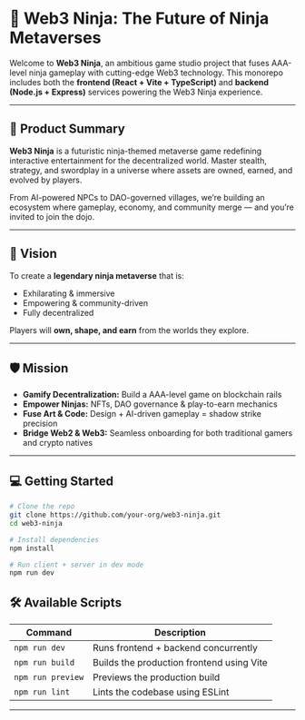 # 🥷 Web3 Ninja: The Future of Ninja Metaverses

Welcome to **Web3 Ninja**, an ambitious game studio project that fuses AAA-level ninja gameplay with cutting-edge Web3 technology. This monorepo includes both the **frontend (React + Vite + TypeScript)** and **backend (Node.js + Express)** services powering the Web3 Ninja experience.

---

## 🚀 Product Summary

**Web3 Ninja** is a futuristic ninja-themed metaverse game redefining interactive entertainment for the decentralized world. Master stealth, strategy, and swordplay in a universe where assets are owned, earned, and evolved by players. 

From AI-powered NPCs to DAO-governed villages, we’re building an ecosystem where gameplay, economy, and community merge — and you’re invited to join the dojo.

---

## 🎯 Vision

To create a **legendary ninja metaverse** that is:

- Exhilarating & immersive  
- Empowering & community-driven  
- Fully decentralized  

Players will **own, shape, and earn** from the worlds they explore.

---

## 🛡️ Mission

- **Gamify Decentralization:** Build a AAA-level game on blockchain rails  
- **Empower Ninjas:** NFTs, DAO governance & play-to-earn mechanics  
- **Fuse Art & Code:** Design + AI-driven gameplay = shadow strike precision  
- **Bridge Web2 & Web3:** Seamless onboarding for both traditional gamers and crypto natives
    
---

## 💻 Getting Started

```bash
# Clone the repo
git clone https://github.com/your-org/web3-ninja.git
cd web3-ninja

# Install dependencies
npm install

# Run client + server in dev mode
npm run dev
```

## 🛠️ Available Scripts

| Command            | Description                                      |
|--------------------|--------------------------------------------------|
| `npm run dev`      | Runs frontend + backend concurrently             |
| `npm run build`    | Builds the production frontend using Vite        |
| `npm run preview`  | Previews the production build                    |
| `npm run lint`     | Lints the codebase using ESLint                  |

---
